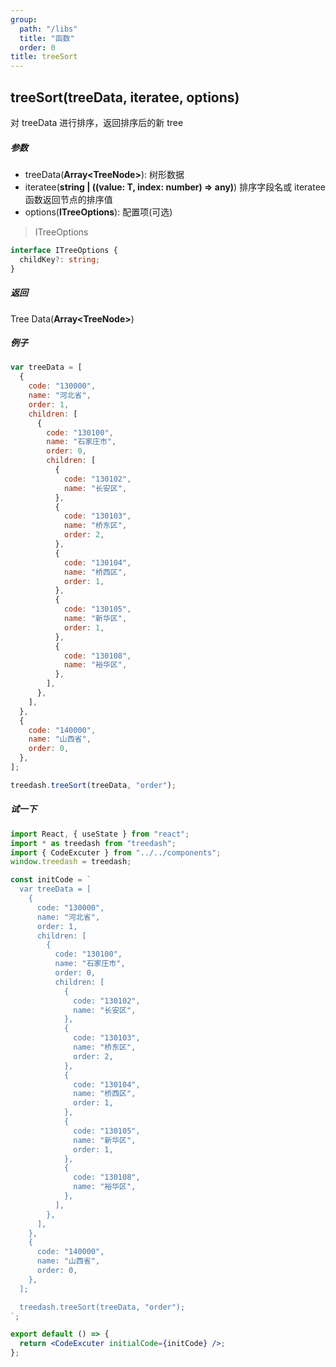 ```yaml
---
group:
  path: "/libs"
  title: "函数"
  order: 0
title: treeSort
---
```


## treeSort(treeData, iteratee, options)

对 treeData 进行排序，返回排序后的新 tree

##### 参数

- treeData(**Array\<TreeNode\>**): 树形数据
- iteratee(**string | ((value: T, index: number) => any)**) 排序字段名或 iteratee 函数返回节点的排序值
- options(**ITreeOptions**): 配置项(可选)

> ITreeOptions

```typescript
interface ITreeOptions {
  childKey?: string;
}
```

##### 返回

Tree Data(**Array\<TreeNode\>**)

##### 例子

```javascript
var treeData = [
  {
    code: "130000",
    name: "河北省",
    order: 1,
    children: [
      {
        code: "130100",
        name: "石家庄市",
        order: 0,
        children: [
          {
            code: "130102",
            name: "长安区",
          },
          {
            code: "130103",
            name: "桥东区",
            order: 2,
          },
          {
            code: "130104",
            name: "桥西区",
            order: 1,
          },
          {
            code: "130105",
            name: "新华区",
            order: 1,
          },
          {
            code: "130108",
            name: "裕华区",
          },
        ],
      },
    ],
  },
  {
    code: "140000",
    name: "山西省",
    order: 0,
  },
];

treedash.treeSort(treeData, "order");
```

##### 试一下

```jsx
import React, { useState } from "react";
import * as treedash from "treedash";
import { CodeExcuter } from "../../components";
window.treedash = treedash;

const initCode = `
  var treeData = [
    {
      code: "130000",
      name: "河北省",
      order: 1,
      children: [
        {
          code: "130100",
          name: "石家庄市",
          order: 0,
          children: [
            {
              code: "130102",
              name: "长安区",
            },
            {
              code: "130103",
              name: "桥东区",
              order: 2,
            },
            {
              code: "130104",
              name: "桥西区",
              order: 1,
            },
            {
              code: "130105",
              name: "新华区",
              order: 1,
            },
            {
              code: "130108",
              name: "裕华区",
            },
          ],
        },
      ],
    },
    {
      code: "140000",
      name: "山西省",
      order: 0,
    },
  ];

  treedash.treeSort(treeData, "order");
`;

export default () => {
  return <CodeExcuter initialCode={initCode} />;
};
```
